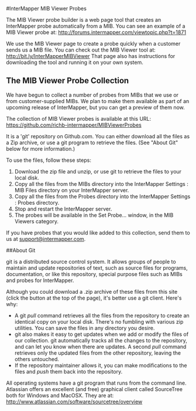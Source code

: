 #InterMapper MIB Viewer Probes

The MIB Viewer probe builder is a web page tool that creates an InterMapper probe automatically from a MIB. You can see an example of a MIB Viewer probe at: http://forums.intermapper.com/viewtopic.php?t=1871

We use the MIB Viewer page to create a probe quickly when a customer sends us a MIB file. You can check out the MIB Viewer tool at: http://bit.ly/InterMapperMIBViewer That page also has instructions for downloading the tool and running it on your own system. 

## The MIB Viewer Probe Collection

We have begun to collect a number of probes from MIBs that we use or from customer-supplied MIBs. We plan to make them available as part of an upcoming release of InterMapper, but you can get a preview of them now. 

The collection of MIB Viewer probes is available at this URL: https://github.com/richb-intermapper/MIBViewerProbes

It is a 'git' repository on Github.com. You can either download all the files as a Zip archive, or use a git program to retrieve the files. (See "About Git" below for more information.)

To use the files, follow these steps:

1. Download the zip file and unzip, or use git to retrieve the files to your local disk.
2. Copy all the files from the MIBs directory into the InterMapper Settings : MIB Files directory on your InterMapper server.
3. Copy all the files from the Probes directory into the InterMapper Settings : Probes directory.
4. Stop and restart the InterMapper server.
5. The probes will be available in the Set Probe… window, in the MIB Viewers category.

If you have probes that you would like added to this collection, send them to us at support@intermapper.com.

##About Git

git is a distributed source control system. It allows groups of people to maintain and update repositories of text, such as source files for programs, documentation, or like this repository, special purpose files such as MIBs and probes for InterMapper.

Although you could download a .zip archive of these files from this site (click the button at the top of the page), it's better use a git client. Here's why:

* A git *pull* command retrieves all the files from the repository to create an identical copy on your local disk. There's no fumbling with various zip utilities. You can save the files in any directory you desire.
* git also makes it easy to get updates when we add or modify the files of our collection. git automatically tracks all the changes to the repository, and can let you know when there are updates. A second *pull* command retrieves only the updated files from the other repository, leaving the others untouched.
* If the repository maintainer allows it, you can make  modifications to the files and *push* them back into the repository.

All operating systems have a git program that runs from the command line. Atlassian offers an excellent (and free) graphical client called SourceTree both for Windows and MacOSX. They are at: http://www.atlassian.com/software/sourcetree/overview
